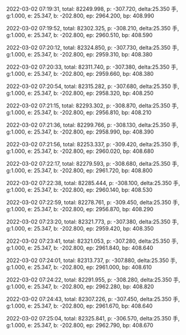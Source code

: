 2022-03-02 07:19:31, total: 82249.998, p: -307.720, delta:25.350 手, g:1.000, e: 25.347, b: -202.800, ep: 2964.200, bp: 408.990

2022-03-02 07:19:52, total: 82302.325, p: -308.210, delta:25.350 手, g:1.000, e: 25.347, b: -202.800, ep: 2960.510, bp: 408.590

2022-03-02 07:20:12, total: 82324.850, p: -307.730, delta:25.350 手, g:1.000, e: 25.347, b: -202.800, ep: 2959.310, bp: 408.380

2022-03-02 07:20:33, total: 82311.740, p: -307.380, delta:25.350 手, g:1.000, e: 25.347, b: -202.800, ep: 2959.660, bp: 408.380

2022-03-02 07:20:54, total: 82315.282, p: -307.680, delta:25.350 手, g:1.000, e: 25.347, b: -202.800, ep: 2958.320, bp: 408.250

2022-03-02 07:21:15, total: 82293.302, p: -308.870, delta:25.350 手, g:1.000, e: 25.347, b: -202.800, ep: 2956.810, bp: 408.210

2022-03-02 07:21:36, total: 82299.766, p: -308.130, delta:25.350 手, g:1.000, e: 25.347, b: -202.800, ep: 2958.990, bp: 408.390

2022-03-02 07:21:56, total: 82253.337, p: -309.420, delta:25.350 手, g:1.000, e: 25.347, b: -202.800, ep: 2960.020, bp: 408.680

2022-03-02 07:22:17, total: 82279.593, p: -308.680, delta:25.350 手, g:1.000, e: 25.347, b: -202.800, ep: 2961.720, bp: 408.800

2022-03-02 07:22:38, total: 82285.444, p: -308.100, delta:25.350 手, g:1.000, e: 25.347, b: -202.800, ep: 2960.140, bp: 408.530

2022-03-02 07:22:59, total: 82278.761, p: -309.450, delta:25.350 手, g:1.000, e: 25.347, b: -202.800, ep: 2956.870, bp: 408.290

2022-03-02 07:23:20, total: 82321.773, p: -307.380, delta:25.350 手, g:1.000, e: 25.347, b: -202.800, ep: 2959.420, bp: 408.350

2022-03-02 07:23:41, total: 82321.053, p: -307.280, delta:25.350 手, g:1.000, e: 25.347, b: -202.800, ep: 2961.840, bp: 408.640

2022-03-02 07:24:01, total: 82313.737, p: -307.880, delta:25.350 手, g:1.000, e: 25.347, b: -202.800, ep: 2961.000, bp: 408.610

2022-03-02 07:24:22, total: 82291.955, p: -308.280, delta:25.350 手, g:1.000, e: 25.347, b: -202.800, ep: 2962.280, bp: 408.820

2022-03-02 07:24:43, total: 82307.226, p: -307.450, delta:25.350 手, g:1.000, e: 25.347, b: -202.800, ep: 2961.670, bp: 408.640

2022-03-02 07:25:04, total: 82325.841, p: -306.570, delta:25.350 手, g:1.000, e: 25.347, b: -202.800, ep: 2962.790, bp: 408.670